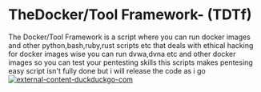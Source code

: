 # TheDocker/Tool Framework- (TDTf) 

The Docker/Tool Framework  is  a script where you can run docker images and other python,bash,ruby,rust scripts etc that deals with ethical hacking for docker images wise you can run dvwa,dvna etc  and other docker images so you can test your pentesting skills this scripts makes pentesing easy script isn't fully done but i will release the code as i go 
<a href="https://ibb.co/Q8dWhmx"><img src="https://i.ibb.co/f8v3Z0T/Screenshot-20210315-200923.png" alt="external-content-duckduckgo-com" border="0"></a>
